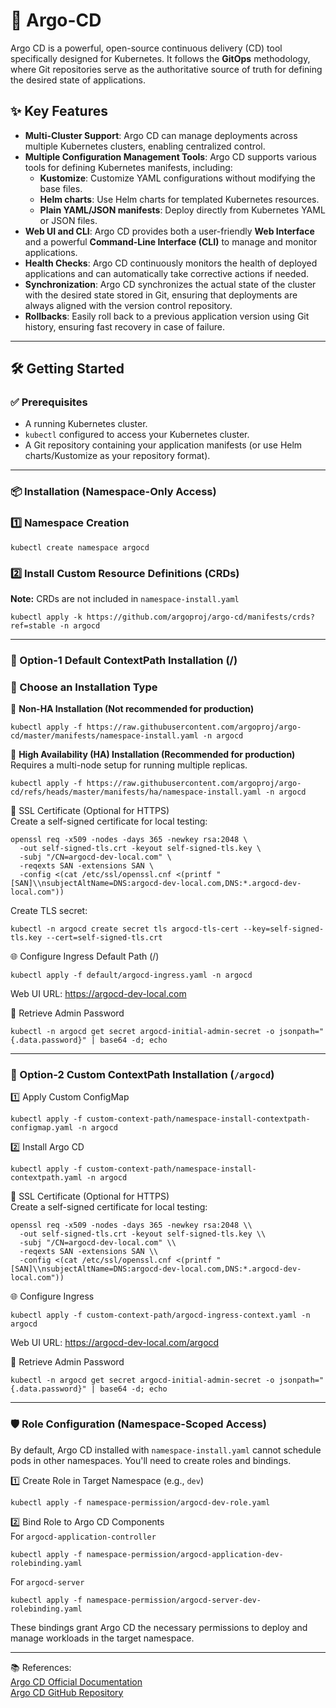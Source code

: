 # 🚀 Argo-CD

Argo CD is a powerful, open-source continuous delivery (CD) tool specifically designed for Kubernetes. It follows the **GitOps** methodology, where Git repositories serve as the authoritative source of truth for defining the desired state of applications.

## ✨ Key Features

- **Multi-Cluster Support**: Argo CD can manage deployments across multiple Kubernetes clusters, enabling centralized control.
- **Multiple Configuration Management Tools**: Argo CD supports various tools for defining Kubernetes manifests, including:
    - **Kustomize**: Customize YAML configurations without modifying the base files.
    - **Helm charts**: Use Helm charts for templated Kubernetes resources.
    - **Plain YAML/JSON manifests**: Deploy directly from Kubernetes YAML or JSON files.
- **Web UI and CLI**: Argo CD provides both a user-friendly **Web Interface** and a powerful **Command-Line Interface (CLI)** to manage and monitor applications.
- **Health Checks**: Argo CD continuously monitors the health of deployed applications and can automatically take corrective actions if needed.
- **Synchronization**: Argo CD synchronizes the actual state of the cluster with the desired state stored in Git, ensuring that deployments are always aligned with the version control repository.
- **Rollbacks**: Easily roll back to a previous application version using Git history, ensuring fast recovery in case of failure.

---

## 🛠 Getting Started

### ✅ Prerequisites
- A running Kubernetes cluster.
- `kubectl` configured to access your Kubernetes cluster.
- A Git repository containing your application manifests (or use Helm charts/Kustomize as your repository format).

---

### 📦 Installation (Namespace-Only Access)

### 1️⃣ Namespace Creation

```commandline
kubectl create namespace argocd
```

### 2️⃣ Install Custom Resource Definitions (CRDs)
**Note:** CRDs are not included in `namespace-install.yaml`
```commandline
kubectl apply -k https://github.com/argoproj/argo-cd/manifests/crds?ref=stable -n argocd
```

---

### 🔀 Option-1 Default ContextPath Installation (/)
### 🔧 Choose an Installation Type

🔹 **Non-HA Installation (Not recommended for production)**
```commandline
kubectl apply -f https://raw.githubusercontent.com/argoproj/argo-cd/master/manifests/namespace-install.yaml -n argocd
```

🔹 **High Availability (HA) Installation (Recommended for production)**\
Requires a multi-node setup for running multiple replicas.
```commandline
kubectl apply -f https://raw.githubusercontent.com/argoproj/argo-cd/refs/heads/master/manifests/ha/namespace-install.yaml -n argocd
```

🔐 SSL Certificate (Optional for HTTPS)\
Create a self-signed certificate for local testing:

```commandline
openssl req -x509 -nodes -days 365 -newkey rsa:2048 \
  -out self-signed-tls.crt -keyout self-signed-tls.key \
  -subj "/CN=argocd-dev-local.com" \
  -reqexts SAN -extensions SAN \
  -config <(cat /etc/ssl/openssl.cnf <(printf "[SAN]\\nsubjectAltName=DNS:argocd-dev-local.com,DNS:*.argocd-dev-local.com"))
```

Create TLS secret:
```commandline
kubectl -n argocd create secret tls argocd-tls-cert --key=self-signed-tls.key --cert=self-signed-tls.crt
```

🌐 Configure Ingress
Default Path (/)
```commandline
kubectl apply -f default/argocd-ingress.yaml -n argocd
```
Web UI URL: https://argocd-dev-local.com

👤 Retrieve Admin Password
```commandline
kubectl -n argocd get secret argocd-initial-admin-secret -o jsonpath="{.data.password}" | base64 -d; echo
```

---

### 🔀 Option-2 Custom ContextPath Installation (`/argocd`)

1️⃣ Apply Custom ConfigMap
```commandline
kubectl apply -f custom-context-path/namespace-install-contextpath-configmap.yaml -n argocd
```

2️⃣ Install Argo CD
```commandline
kubectl apply -f custom-context-path/namespace-install-contextpath.yaml -n argocd
```

🔐 SSL Certificate (Optional for HTTPS)\
Create a self-signed certificate for local testing:

```commandline
openssl req -x509 -nodes -days 365 -newkey rsa:2048 \\
  -out self-signed-tls.crt -keyout self-signed-tls.key \\
  -subj "/CN=argocd-dev-local.com" \\
  -reqexts SAN -extensions SAN \\
  -config <(cat /etc/ssl/openssl.cnf <(printf "[SAN]\\nsubjectAltName=DNS:argocd-dev-local.com,DNS:*.argocd-dev-local.com"))
```

🌐 Configure Ingress
```commandline
kubectl apply -f custom-context-path/argocd-ingress-context.yaml -n argocd
```

Web UI URL: https://argocd-dev-local.com/argocd

👤 Retrieve Admin Password
```commandline
kubectl -n argocd get secret argocd-initial-admin-secret -o jsonpath="{.data.password}" | base64 -d; echo
```

---

### 🛡 Role Configuration (Namespace-Scoped Access)
By default, Argo CD installed with `namespace-install.yaml` cannot schedule pods in other namespaces. You'll need to create roles and bindings.

1️⃣ Create Role in Target Namespace (e.g., `dev`)
```commandline
kubectl apply -f namespace-permission/argocd-dev-role.yaml
```

2️⃣ Bind Role to Argo CD Components\
For `argocd-application-controller`
```commandline
kubectl apply -f namespace-permission/argocd-application-dev-rolebinding.yaml
```

For `argocd-server`
```commandline
kubectl apply -f namespace-permission/argocd-server-dev-rolebinding.yaml
```

These bindings grant Argo CD the necessary permissions to deploy and manage workloads in the target namespace.

---

📚 References:\
[Argo CD Official Documentation](https://argo-cd.readthedocs.io/en/stable/)\
[Argo CD GitHub Repository](https://github.com/argoproj/argo-cd)